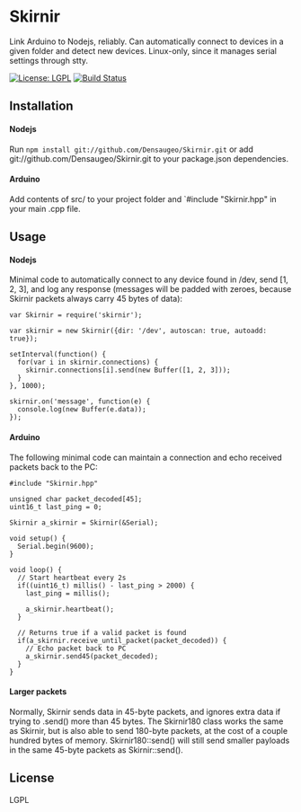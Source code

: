 # Skirnir

Link Arduino to Nodejs, reliably. Can automatically connect to devices in a given folder and detect new devices. Linux-only, since it manages serial settings through stty.

[![License: LGPL](https://img.shields.io/badge/license-LGPL-blue.svg)](http://www.gnu.org/licenses/lgpl-3.0.en.html)
[![Build Status](https://app.travis-ci.com/Densaugeo/Skirnir.svg?branch=master)](https://app.travis-ci.com/github/Densaugeo/Skirnir)

## Installation

#### Nodejs

Run `npm install git://github.com/Densaugeo/Skirnir.git` or add git://github.com/Densaugeo/Skirnir.git to your package.json dependencies.

#### Arduino

Add contents of src/ to your project folder and `#include "Skirnir.hpp" in your main .cpp file.

## Usage

#### Nodejs

Minimal code to automatically connect to any device found in /dev, send [1, 2, 3], and log any response (messages will be padded with zeroes, because Skirnir packets always carry 45 bytes of data):

~~~
var Skirnir = require('skirnir');

var skirnir = new Skirnir({dir: '/dev', autoscan: true, autoadd: true});

setInterval(function() {
  for(var i in skirnir.connections) {
    skirnir.connections[i].send(new Buffer([1, 2, 3]));
  }
}, 1000);

skirnir.on('message', function(e) {
  console.log(new Buffer(e.data));
});
~~~

#### Arduino

The following minimal code can maintain a connection and echo received packets back to the PC:

~~~
#include "Skirnir.hpp"

unsigned char packet_decoded[45];
uint16_t last_ping = 0;

Skirnir a_skirnir = Skirnir(&Serial);

void setup() {
  Serial.begin(9600);
}

void loop() {
  // Start heartbeat every 2s
  if((uint16_t) millis() - last_ping > 2000) {
    last_ping = millis();

    a_skirnir.heartbeat();
  }
  
  // Returns true if a valid packet is found
  if(a_skirnir.receive_until_packet(packet_decoded)) {
    // Echo packet back to PC
    a_skirnir.send45(packet_decoded);
  }
}
~~~

#### Larger packets

Normally, Skirnir sends data in 45-byte packets, and ignores extra data if trying to .send() more than 45 bytes. The Skirnir180 class works the same as Skirnir, but is also able to send 180-byte packets, at the cost of a couple hundred bytes of memory. Skirnir180::send() will still send smaller payloads in the same 45-byte packets as Skirnir::send().

## License

LGPL
